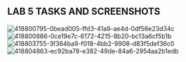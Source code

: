 ## LAB 5 TASKS AND SCREENSHOTS
![418800795-0bead005-ffd3-41a9-ae4d-0df56e23d34c](https://github.com/user-attachments/assets/479ec71f-ce48-47f7-87bc-2e0be303f483)
![418800886-0ce19e7c-6172-4215-8b20-bc13a6cf5b1b](https://github.com/user-attachments/assets/10a893ed-9489-4a5f-a138-2100a4ab6023)
![418803755-3f364ba9-f018-4bb2-9908-d83f5def36c0](https://github.com/user-attachments/assets/f3e7541a-2fbe-4b18-aaa4-33082d9d32ad)
![418804863-ec92ba78-e382-49de-84a6-2954aa2b1edb](https://github.com/user-attachments/assets/648ad8ca-6e63-40e0-876e-f95e92b24f09)
